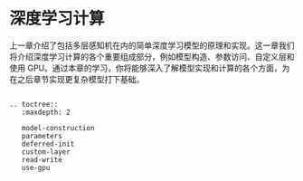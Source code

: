 # 深度学习计算

上一章介绍了包括多层感知机在内的简单深度学习模型的原理和实现。这一章我们将介绍深度学习计算的各个重要组成部分，例如模型构造、参数访问、自定义层和使用 GPU。通过本章的学习，你将能够深入了解模型实现和计算的各个方面，为在之后章节实现更复杂模型打下基础。

```eval_rst

.. toctree::
   :maxdepth: 2

   model-construction
   parameters
   deferred-init
   custom-layer
   read-write
   use-gpu

```
